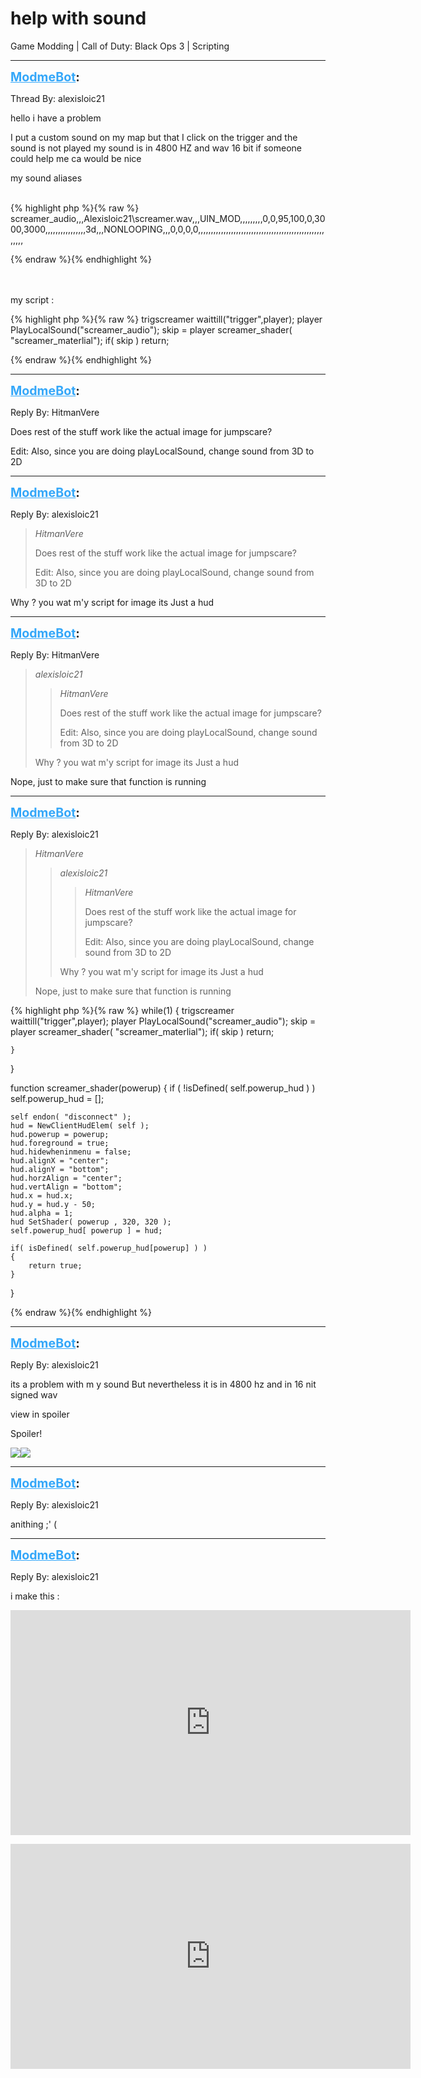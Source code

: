 # help with sound
Game Modding | Call of Duty: Black Ops 3 | Scripting

---
<strong style="font-size: 1.4em;"><span style="text-decoration: underline;text-decoration-color: #34a7f9;"><span style="color:#34a7f9;">ModmeBot</span></span>:</strong>

<p>Thread By: alexisloic21<br /><p style="text-align:left;">hello i have a problem </p><p style="text-align:left;">I put a custom sound on my map but that I click on the trigger and the sound is not played my sound is in 4800 HZ and wav 16 bit if someone could help me ca would be nice <p style="text-align:left;"></p><p style="text-align:left;"></p><p style="text-align:left;"></p>my sound aliases<br /><br /><p style="text-align:left;"></p>{% highlight php %}{% raw %}
screamer_audio,,,Alexisloic21\screamer.wav,,,UIN_MOD,,,,,,,,,0,0,95,100,0,3000,3000,,,,,,,,,,,,,,,,3d,,,NONLOOPING,,,0,0,0,0,,,,,,,,,,,,,,,,,,,,,,,,,,,,,,,,,,,,,,,,,,,,,,,,,,,,,,,

{% endraw %}{% endhighlight %}
<br /><br /><br /><p style="text-align:left;"></p><p style="text-align:left;"></p><p style="text-align:left;">my script :</p>{% highlight php %}{% raw %}
trigscreamer waittill("trigger",player);
	player PlayLocalSound("screamer_audio");
	skip = player screamer_shader( "screamer_materlial");
	if( skip )
		return;

{% endraw %}{% endhighlight %}
<br /></p></p>

---
<strong style="font-size: 1.4em;"><span style="text-decoration: underline;text-decoration-color: #34a7f9;"><span style="color:#34a7f9;">ModmeBot</span></span>:</strong>

<p>Reply By: HitmanVere<br /><p style="text-align:left;">Does rest of the stuff work like the actual image for jumpscare?</p><p style="text-align:left;"></p><p style="text-align:left;">Edit: Also, since you are doing playLocalSound, change sound from 3D to 2D</p></p>

---
<strong style="font-size: 1.4em;"><span style="text-decoration: underline;text-decoration-color: #34a7f9;"><span style="color:#34a7f9;">ModmeBot</span></span>:</strong>

<p>Reply By: alexisloic21<br /><blockquote><em>HitmanVere</em><p style="text-align:left;">Does rest of the stuff work like the actual image for jumpscare?</p><p style="text-align:left;"></p><p style="text-align:left;">Edit: Also, since you are doing playLocalSound, change sound from 3D to 2D</p></blockquote><p style="text-align:left;">Why  ? you wat m&#39;y script for image its Just a hud </p></p>

---
<strong style="font-size: 1.4em;"><span style="text-decoration: underline;text-decoration-color: #34a7f9;"><span style="color:#34a7f9;">ModmeBot</span></span>:</strong>

<p>Reply By: HitmanVere<br /><blockquote><em>alexisloic21</em><blockquote><em>HitmanVere</em><p style="text-align:left;">Does rest of the stuff work like the actual image for jumpscare?</p><p style="text-align:left;"></p><p style="text-align:left;">Edit: Also, since you are doing playLocalSound, change sound from 3D to 2D</p></blockquote><p style="text-align:left;">Why  ? you wat m&#39;y script for image its Just a hud </p></blockquote><p style="text-align:left;">Nope, just to make sure that function is running</p></p>

---
<strong style="font-size: 1.4em;"><span style="text-decoration: underline;text-decoration-color: #34a7f9;"><span style="color:#34a7f9;">ModmeBot</span></span>:</strong>

<p>Reply By: alexisloic21<br /><blockquote><em>HitmanVere</em><blockquote><em>alexisloic21</em><blockquote><em>HitmanVere</em><p style="text-align:left;">Does rest of the stuff work like the actual image for jumpscare?</p><p style="text-align:left;"></p><p style="text-align:left;">Edit: Also, since you are doing playLocalSound, change sound from 3D to 2D</p></blockquote><p style="text-align:left;">Why  ? you wat m&#39;y script for image its Just a hud </p></blockquote><p style="text-align:left;">Nope, just to make sure that function is running</p></blockquote><p style="text-align:left;"></p>{% highlight php %}{% raw %}
while(1)
	{
	trigscreamer waittill("trigger",player);
	player PlayLocalSound("screamer_audio");
	skip = player screamer_shader( "screamer_materlial");
	if( skip )
		return;


	}
}

function screamer_shader(powerup)
{
	if ( !isDefined( self.powerup_hud ) )
		self.powerup_hud = [];

	self endon( "disconnect" );
	hud = NewClientHudElem( self );
	hud.powerup = powerup;
	hud.foreground = true;
	hud.hidewheninmenu = false;
	hud.alignX = "center";
	hud.alignY = "bottom";
	hud.horzAlign = "center";
	hud.vertAlign = "bottom";
	hud.x = hud.x;
	hud.y = hud.y - 50;
	hud.alpha = 1;
	hud SetShader( powerup , 320, 320 );
	self.powerup_hud[ powerup ] = hud;

	if( isDefined( self.powerup_hud[powerup] ) )
	{
		return true;
	}
	
}

{% endraw %}{% endhighlight %}
</p>

---
<strong style="font-size: 1.4em;"><span style="text-decoration: underline;text-decoration-color: #34a7f9;"><span style="color:#34a7f9;">ModmeBot</span></span>:</strong>

<p>Reply By: alexisloic21<br /><p style="text-align:left;">its a problem with m y sound  But nevertheless it is in 4800 hz and in 16 nit signed wav</p><p style="text-align:left;"></p><p style="text-align:left;"></p><p style="text-align:left;"></p><p style="text-align:left;">view in spoiler </p>Spoiler!
<p style="text-align:left;"><img style="max-width: 500px;" src="https://image.noelshack.com/fichiers/2017/05/1486138738-screamersoun.png"><img style="max-width: 500px;" src="https://image.noelshack.com/fichiers/2017/05/1486138745-screamersound.png"></p><p style="text-align:left;"></p>
<p style="text-align:left;"></p><p style="text-align:left;"></p><p style="text-align:left;"></p></p>

---
<strong style="font-size: 1.4em;"><span style="text-decoration: underline;text-decoration-color: #34a7f9;"><span style="color:#34a7f9;">ModmeBot</span></span>:</strong>

<p>Reply By: alexisloic21<br /><p style="text-align:left;">anithing ;&#39; ( </p></p>

---
<strong style="font-size: 1.4em;"><span style="text-decoration: underline;text-decoration-color: #34a7f9;"><span style="color:#34a7f9;">ModmeBot</span></span>:</strong>

<p>Reply By: alexisloic21<br /><p style="text-align:left;">i make this :</p><p style="text-align:left;"></p><p style="text-align:left;"><iframe type="text/html" width="640" height="360" src="https://www.youtube.com/embed/cXWpbQGJem4" frameborder="0"></iframe></p><p style="text-align:left;"></p><p style="text-align:left;"><iframe type="text/html" width="640" height="360" src="https://www.youtube.com/embed/fKw52xXNUho" frameborder="0"></iframe></p></p>
